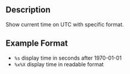 ## Description
Show current time on UTC with specific format.

## Example Format
- `%s` display time in seconds after 1970-01-01
- `%x%X` display time in readable format